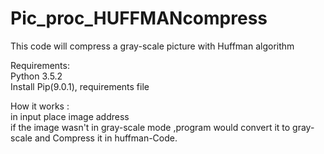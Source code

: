 # Pic_proc_HUFFMANcompress
This code will compress a gray-scale picture with Huffman algorithm


Requirements:
<br>Python 3.5.2
<br>Install Pip(9.0.1), requirements file

How it works :
  <br>in input place image address
  <br>if the image wasn't in gray-scale mode ,program would convert it to gray-scale and Compress it in huffman-Code.
